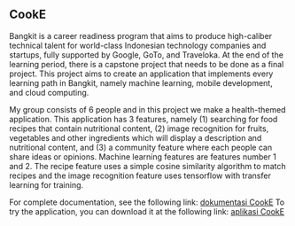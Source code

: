 ## CookE

Bangkit is a career readiness program that aims to produce high-caliber technical talent for world-class Indonesian technology companies and startups, fully supported by Google, GoTo, and Traveloka. At the end of the learning period, there is a capstone project that needs to be done as a final project. This project aims to create an application that implements every learning path in Bangkit, namely machine learning, mobile development, and cloud computing.

My group consists of 6 people and in this project we make a health-themed application. This application has 3 features, namely (1) searching for food recipes that contain nutritional content, (2) image recognition for fruits, vegetables and other ingredients which will display a description and nutritional content, and (3) a community feature where each people can share ideas or opinions.
Machine learning features are features number 1 and 2. The recipe feature uses a simple cosine similarity algorithm to match recipes and the image recognition feature uses tensorflow with transfer learning for training.

For complete documentation, see the following link: [dokumentasi CookE](https://github.com/Cook-E-Capstone)
To try the application, you can download it at the following link: [aplikasi CookE](https://drive.google.com/uc?export=download&id=1QY1JafYsRazOhfYzxUAhXkC-J4dFR_E2)
